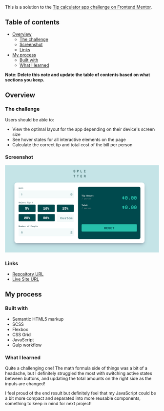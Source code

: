 This is a solution to the [Tip calculator app challenge on Frontend Mentor](https://www.frontendmentor.io/challenges/tip-calculator-app-ugJNGbJUX).

## Table of contents

- [Overview](#overview)
  - [The challenge](#the-challenge)
  - [Screenshot](#screenshot)
  - [Links](#links)
- [My process](#my-process)
  - [Built with](#built-with)
  - [What I learned](#what-i-learned)

**Note: Delete this note and update the table of contents based on what sections you keep.**

## Overview

### The challenge

Users should be able to:

- View the optimal layout for the app depending on their device's screen size
- See hover states for all interactive elements on the page
- Calculate the correct tip and total cost of the bill per person

### Screenshot

![](./images/final-screenshot.png)

### Links

- [Repository URL](https://github.com/humbruno/tip-calculator)
- [Live Site URL](https://humbruno.github.io/tip-calculator/)

## My process

### Built with

- Semantic HTML5 markup
- SCSS
- Flexbox
- CSS Grid
- JavaScript
- Gulp workflow

### What I learned

Quite a challenging one! The math formula side of things was a bit of a headache, but I definitely struggled the most with switching active states between buttons, and updating the total amounts on the right side as the inputs are changed!

I feel proud of the end result but definitely feel that my JavaScript could be a bit more compact and separated into more reusable components, something to keep in mind for next project!
